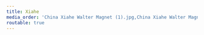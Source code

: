 ```yaml
---
title: Xiahe
media_order: 'China Xiahe Walter Magnet (1).jpg,China Xiahe Walter Magnet (3).jpg,China Xiahe Walter Magnet (4).jpg,China Xiahe Walter Magnet (5).jpg,China Xiahe Walter Magnet (6).jpg,China Xiahe Walter Magnet (7).jpg,China Xiahe Walter Magnet (8).jpg,China Xiahe Walter Magnet (9).jpg,China Xiahe Walter Magnet (10).jpg,China Xiahe Walter Magnet (11).jpg,China Xiahe Walter Magnet (12).jpg,China Xiahe Walter Magnet (13).jpg,China Xiahe Walter Magnet (14).jpg,China Xiahe Walter Magnet (15).jpg,China Xiahe Walter Magnet (16).jpg,China Xiahe Walter Magnet (17).jpg,China Xiahe Walter Magnet (18).jpg,China Xiahe Walter Magnet (19).jpg,China Xiahe Walter Magnet (21).jpg,China Xiahe Walter Magnet (22).jpg,China Xiahe Walter Magnet (23).jpg,China Xiahe Walter Magnet (24).jpg,China Xiahe Walter Magnet (25).jpg,China Xiahe Walter Magnet (27).jpg'
routable: true
---
```


